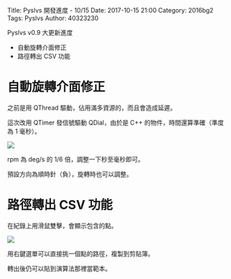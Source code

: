 Title: Pyslvs 開發進度 - 10/15
Date: 2017-10-15 21:00
Category: 2016bg2
Tags: Pyslvs
Author: 40323230

Pyslvs v0.9 大更新進度

+ 自動旋轉介面修正
+ 路徑轉出 CSV 功能

<!-- PELICAN_END_SUMMARY -->

自動旋轉介面修正
===

之前是用 QThread 驅動，佔用滿多資源的，而且會造成延遲。

這次改用 QTimer 發信號驅動 QDial，由於是 C++ 的物件，時間還算準確（準度為 1 毫秒）。

![](https://raw.githubusercontent.com/coursemdetw/project_site_files/gh-pages/files/pyslvs/17_10_15_01.png)

rpm 為 deg/s 的 1/6 倍，調整一下秒至毫秒即可。

預設方向為順時針（負），旋轉時也可以調整。

路徑轉出 CSV 功能
===

在紀錄上用滑鼠雙擊，會顯示包含的點。

![](https://raw.githubusercontent.com/coursemdetw/project_site_files/gh-pages/files/pyslvs/17_10_15_02.png)

用右鍵選單可以直接挑一個點的路徑，複製到剪貼簿。

轉出後仍可以貼到演算法那裡當範本。